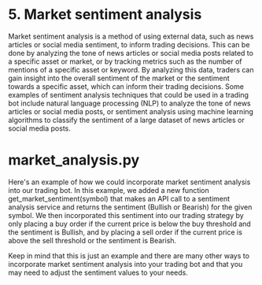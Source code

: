 # 5. Market sentiment analysis

Market sentiment analysis is a method of using external data, such as news articles or social media sentiment, to inform trading decisions. This can be done by analyzing the tone of news articles or social media posts related to a specific asset or market, or by tracking metrics such as the number of mentions of a specific asset or keyword. By analyzing this data, traders can gain insight into the overall sentiment of the market or the sentiment towards a specific asset, which can inform their trading decisions. Some examples of sentiment analysis techniques that could be used in a trading bot include natural language processing (NLP) to analyze the tone of news articles or social media posts, or sentiment analysis using machine learning algorithms to classify the sentiment of a large dataset of news articles or social media posts.

# market_analysis.py 

Here's an example of how we could incorporate market sentiment analysis into our trading bot. 
In this example, we added a new function get_market_sentiment(symbol) that makes an API call to a sentiment analysis service and returns the sentiment (Bullish or Bearish) for the given symbol. We then incorporated this sentiment into our trading strategy by only placing a buy order if the current price is below the buy threshold and the sentiment is Bullish, and by placing a sell order if the current price is above the sell threshold or the sentiment is Bearish.

Keep in mind that this is just an example and there are many other ways to incorporate market sentiment analysis into your trading bot and that you may need to adjust the sentiment values to your needs.
